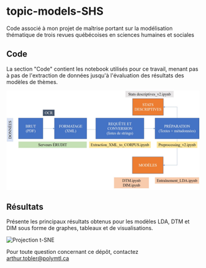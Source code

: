 # topic-models-SHS
Code associé à mon projet de maîtrise portant sur la modélisation thématique de trois revues québécoises en sciences humaines et sociales

## Code
La section "Code" contient les notebook utilisés pour ce travail, menant pas à pas de l'extraction de données jusqu'à l'évaluation des résultats des modèles de thèmes.
 
![Pipeline du code](pipeline_code.jpg)
 
## Résultats
Présente les principaux résultats obtenus pour les modèles LDA, DTM et DIM sous forme de graphes, tableaux et de visualisations.

![Projection t-SNE](Résultats/Plots/LDA/clustering_tsne/AE_10.png)

Pour toute question concernant ce dépôt, contactez arthur.tobler@polymtl.ca
